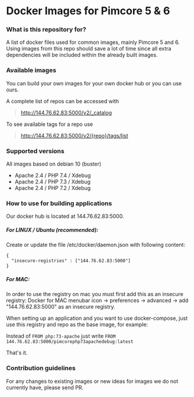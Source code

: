 # Docker Images for Pimcore 5 & 6

### What is this repository for? ###

A list of docker files used for common images, mainly Pimcore 5 and 6.
Using images from this repo should save a lot of time since all extra dependencies will be included within the already built images.

### Available images

You can build your own images for your own docker hub or you can use ours.

A complete list of repos can be accessed with
> http://144.76.62.83:5000/v2/_catalog

To see available tags for a repo use 
> http://144.76.62.83:5000/v2/{repo}/tags/list

### Supported versions
All images based on debian 10 (buster)
 - Apache 2.4 / PHP 7.4 / Xdebug
 - Apache 2.4 / PHP 7.3 / Xdebug
 - Apache 2.4 / PHP 7.2 / Xdebug

### How to use for building applications ###
Our docker hub is located at 144.76.62.83:5000.

##### For LINUX / Ubuntu (recommended):
Create or update the file /etc/docker/daemon.json with following content:
```
{
  "insecure-registries" : ["144.76.62.83:5000"]
}
```

##### For MAC:
In order to use the registry on mac you must first add this as an insecure registry:
Docker for MAC menubar icon -> preferences -> advanced -> add "144.76.62.83:5000" as an insecure registry.

When setting up an application and you want to use docker-compose, just use this registry and repo as the base image, for example:

Instead of `FROM php:73-apache` just write `FROM 144.76.62.83:5000/pimcorephp73apachedebug:latest`

That's it.

### Contribution guidelines ###

For any changes to existing images or new ideas for images we do not currently have, please send PR.
